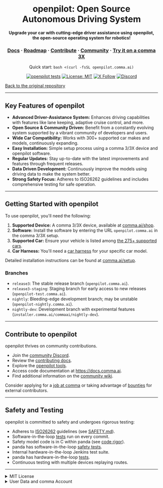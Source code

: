 <div align="center" style="text-align: center;">

<h1>openpilot: Open Source Autonomous Driving System</h1>

<p>
  <b>Upgrade your car with cutting-edge driver assistance using openpilot, the open-source operating system for robotics!</b>
</p>

<h3>
  <a href="https://docs.comma.ai">Docs</a>
  <span> · </span>
  <a href="https://docs.comma.ai/contributing/roadmap/">Roadmap</a>
  <span> · </span>
  <a href="https://github.com/commaai/openpilot/blob/master/docs/CONTRIBUTING.md">Contribute</a>
  <span> · </span>
  <a href="https://discord.comma.ai">Community</a>
  <span> · </span>
  <a href="https://comma.ai/shop">Try it on a comma 3X</a>
</h3>

Quick start: `bash <(curl -fsSL openpilot.comma.ai)`

[![openpilot tests](https://github.com/commaai/openpilot/actions/workflows/selfdrive_tests.yaml/badge.svg)](https://github.com/commaai/openpilot/actions/workflows/selfdrive_tests.yaml)
[![License: MIT](https://img.shields.io/badge/License-MIT-yellow.svg)](LICENSE)
[![X Follow](https://img.shields.io/twitter/follow/comma_ai)](https://x.com/comma_ai)
[![Discord](https://img.shields.io/discord/469524606043160576)](https://discord.comma.ai)

</div>

[Back to the original repository](https://github.com/commaai/openpilot)

---

## Key Features of openpilot

*   **Advanced Driver-Assistance System:** Enhances driving capabilities with features like lane keeping, adaptive cruise control, and more.
*   **Open Source & Community Driven:** Benefit from a constantly evolving system supported by a vibrant community of developers and users.
*   **Wide Car Compatibility:**  Works with 300+ supported car makes and models, continuously expanding.
*   **Easy Installation:** Simple setup process using a comma 3/3X device and openpilot software.
*   **Regular Updates:** Stay up-to-date with the latest improvements and features through frequent releases.
*   **Data Driven Development:**  Continuously improve the models using driving data to make the system better.
*   **Strong Safety Focus:** Adheres to ISO26262 guidelines and includes comprehensive testing for safe operation.

---

## Getting Started with openpilot

To use openpilot, you'll need the following:

1.  **Supported Device:** A comma 3/3X device, available at [comma.ai/shop](https://comma.ai/shop/comma-3x).
2.  **Software:** Install the software by entering the URL `openpilot.comma.ai` in the comma 3/3X setup.
3.  **Supported Car:** Ensure your vehicle is listed among [the 275+ supported cars](docs/CARS.md).
4.  **Car Harness:** You'll need a [car harness](https://comma.ai/shop/car-harness) for your specific car model.

Detailed installation instructions can be found at [comma.ai/setup](https://comma.ai/setup).

### Branches

*   `release3`: The stable release branch (`openpilot.comma.ai`).
*   `release3-staging`:  Staging branch for early access to new releases (`openpilot-test.comma.ai`).
*   `nightly`: Bleeding-edge development branch; may be unstable (`openpilot-nightly.comma.ai`).
*   `nightly-dev`: Development branch with experimental features (`installer.comma.ai/commaai/nightly-dev`).

---

## Contribute to openpilot

openpilot thrives on community contributions.

*   Join the [community Discord](https://discord.comma.ai).
*   Review the [contributing docs](docs/CONTRIBUTING.md).
*   Explore the [openpilot tools](tools/).
*   Access code documentation at https://docs.comma.ai.
*   Find additional information on the [community wiki](https://github.com/commaai/openpilot/wiki).

Consider applying for a [job at comma](https://comma.ai/jobs#open-positions) or taking advantage of [bounties](https://comma.ai/bounties) for external contributors.

---

## Safety and Testing

openpilot is committed to safety and undergoes rigorous testing:

*   Adheres to [ISO26262](https://en.wikipedia.org/wiki/ISO_26262) guidelines (see [SAFETY.md](docs/SAFETY.md)).
*   Software-in-the-loop [tests](.github/workflows/selfdrive_tests.yaml) run on every commit.
*   Safety model code is in C within panda (see [code rigor](https://github.com/commaai/panda#code-rigor)).
*   panda has software-in-the-loop [safety tests](https://github.com/commaai/panda/tree/master/tests/safety).
*   Internal hardware-in-the-loop Jenkins test suite.
*   panda has hardware-in-the-loop [tests](https://github.com/commaai/panda/blob/master/Jenkinsfile).
*   Continuous testing with multiple devices replaying routes.

---

<details>
<summary>MIT License</summary>

openpilot is released under the MIT license. Some parts of the software are released under other licenses as specified.

Any user of this software shall indemnify and hold harmless Comma.ai, Inc. and its directors, officers, employees, agents, stockholders, affiliates, subcontractors and customers from and against all allegations, claims, actions, suits, demands, damages, liabilities, obligations, losses, settlements, judgments, costs and expenses (including without limitation attorneys’ fees and costs) which arise out of, relate to or result from any use of this software by user.

**THIS IS ALPHA QUALITY SOFTWARE FOR RESEARCH PURPOSES ONLY. THIS IS NOT A PRODUCT.
YOU ARE RESPONSIBLE FOR COMPLYING WITH LOCAL LAWS AND REGULATIONS.
NO WARRANTY EXPRESSED OR IMPLIED.**
</details>

<details>
<summary>User Data and comma Account</summary>

By default, openpilot uploads the driving data to our servers. You can also access your data through [comma connect](https://connect.comma.ai/). We use your data to train better models and improve openpilot for everyone.

openpilot is open source software: the user is free to disable data collection if they wish to do so.

openpilot logs the road-facing cameras, CAN, GPS, IMU, magnetometer, thermal sensors, crashes, and operating system logs.
The driver-facing camera and microphone are only logged if you explicitly opt-in in settings.

By using openpilot, you agree to [our Privacy Policy](https://comma.ai/privacy). You understand that use of this software or its related services will generate certain types of user data, which may be logged and stored at the sole discretion of comma. By accepting this agreement, you grant an irrevocable, perpetual, worldwide right to comma for the use of this data.
</details>